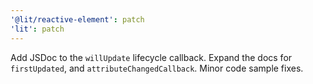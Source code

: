 ```yaml
---
'@lit/reactive-element': patch
'lit': patch
---
```


Add JSDoc to the `willUpdate` lifecycle callback. Expand the docs for `firstUpdated`, and `attributeChangedCallback`. Minor code sample fixes.
